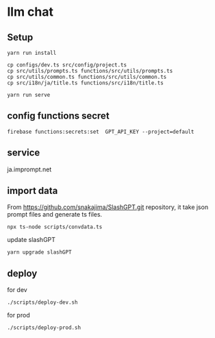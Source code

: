 # llm chat

## Setup

```
yarn run install
```

```
cp configs/dev.ts src/config/project.ts
cp src/utils/prompts.ts functions/src/utils/prompts.ts
cp src/utils/common.ts functions/src/utils/common.ts
cp src/i18n/ja/title.ts functions/src/i18n/title.ts
```

```
yarn run serve
```

## config functions secret

```
firebase functions:secrets:set  GPT_API_KEY --project=default
```


## service

ja.imprompt.net 


## import data

From https://github.com/snakajima/SlashGPT.git repository, it take json prompt files and generate ts files.

```
npx ts-node scripts/convdata.ts
```

update slashGPT

```
yarn upgrade slashGPT
```

## deploy

for dev

```
./scripts/deploy-dev.sh
```

for prod

```
./scripts/deploy-prod.sh
```
